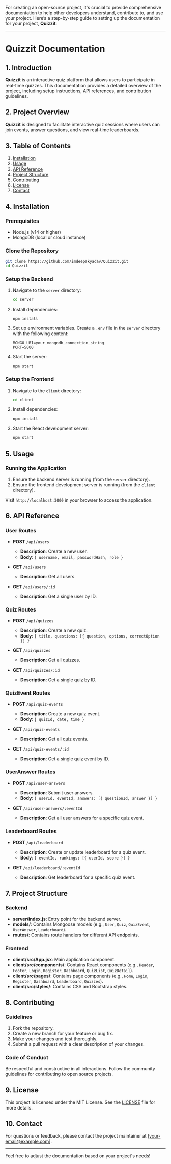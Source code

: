 For creating an open-source project, it's crucial to provide comprehensive documentation to help other developers understand, contribute to, and use your project. Here’s a step-by-step guide to setting up the documentation for your project, **Quizzit**:

---

# Quizzit Documentation

## 1. Introduction

**Quizzit** is an interactive quiz platform that allows users to participate in real-time quizzes. This documentation provides a detailed overview of the project, including setup instructions, API references, and contribution guidelines.

## 2. Project Overview

**Quizzit** is designed to facilitate interactive quiz sessions where users can join events, answer questions, and view real-time leaderboards.

## 3. Table of Contents

1. [Installation](#installation)
2. [Usage](#usage)
3. [API Reference](#api-reference)
4. [Project Structure](#project-structure)
5. [Contributing](#contributing)
6. [License](#license)
7. [Contact](#contact)

## 4. Installation

### Prerequisites

- Node.js (v14 or higher)
- MongoDB (local or cloud instance)

### Clone the Repository

```bash
git clone https://github.com/imdeepakyadav/Quizzit.git
cd Quizzit
```

### Setup the Backend

1. Navigate to the `server` directory:

   ```bash
   cd server
   ```

2. Install dependencies:

   ```bash
   npm install
   ```

3. Set up environment variables. Create a `.env` file in the `server` directory with the following content:

   ```plaintext
   MONGO_URI=your_mongodb_connection_string
   PORT=5000
   ```

4. Start the server:

   ```bash
   npm start
   ```

### Setup the Frontend

1. Navigate to the `client` directory:

   ```bash
   cd client
   ```

2. Install dependencies:

   ```bash
   npm install
   ```

3. Start the React development server:

   ```bash
   npm start
   ```

## 5. Usage

### Running the Application

1. Ensure the backend server is running (from the `server` directory).
2. Ensure the frontend development server is running (from the `client` directory).

Visit `http://localhost:3000` in your browser to access the application.

## 6. API Reference

### **User Routes**

- **POST** `/api/users`

  - **Description**: Create a new user.
  - **Body**: `{ username, email, passwordHash, role }`

- **GET** `/api/users`

  - **Description**: Get all users.

- **GET** `/api/users/:id`
  - **Description**: Get a single user by ID.

### **Quiz Routes**

- **POST** `/api/quizzes`

  - **Description**: Create a new quiz.
  - **Body**: `{ title, questions: [{ question, options, correctOption }] }`

- **GET** `/api/quizzes`

  - **Description**: Get all quizzes.

- **GET** `/api/quizzes/:id`
  - **Description**: Get a single quiz by ID.

### **QuizEvent Routes**

- **POST** `/api/quiz-events`

  - **Description**: Create a new quiz event.
  - **Body**: `{ quizId, date, time }`

- **GET** `/api/quiz-events`

  - **Description**: Get all quiz events.

- **GET** `/api/quiz-events/:id`
  - **Description**: Get a single quiz event by ID.

### **UserAnswer Routes**

- **POST** `/api/user-answers`

  - **Description**: Submit user answers.
  - **Body**: `{ userId, eventId, answers: [{ questionId, answer }] }`

- **GET** `/api/user-answers/:eventId`
  - **Description**: Get all user answers for a specific quiz event.

### **Leaderboard Routes**

- **POST** `/api/leaderboard`

  - **Description**: Create or update leaderboard for a quiz event.
  - **Body**: `{ eventId, rankings: [{ userId, score }] }`

- **GET** `/api/leaderboard/:eventId`
  - **Description**: Get leaderboard for a specific quiz event.

## 7. Project Structure

### Backend

- **server/index.js**: Entry point for the backend server.
- **models/**: Contains Mongoose models (e.g., `User`, `Quiz`, `QuizEvent`, `UserAnswer`, `Leaderboard`).
- **routes/**: Contains route handlers for different API endpoints.

### Frontend

- **client/src/App.jsx**: Main application component.
- **client/src/components/**: Contains React components (e.g., `Header`, `Footer`, `Login`, `Register`, `Dashboard`, `QuizList`, `QuizDetail`).
- **client/src/pages/**: Contains page components (e.g., `Home`, `Login`, `Register`, `Dashboard`, `Leaderboard`, `Quizzes`).
- **client/src/styles/**: Contains CSS and Bootstrap styles.

## 8. Contributing

### Guidelines

1. Fork the repository.
2. Create a new branch for your feature or bug fix.
3. Make your changes and test thoroughly.
4. Submit a pull request with a clear description of your changes.

### Code of Conduct

Be respectful and constructive in all interactions. Follow the community guidelines for contributing to open source projects.

## 9. License

This project is licensed under the MIT License. See the [LICENSE](LICENSE) file for more details.

## 10. Contact

For questions or feedback, please contact the project maintainer at [your-email@example.com].

---

Feel free to adjust the documentation based on your project's needs!
